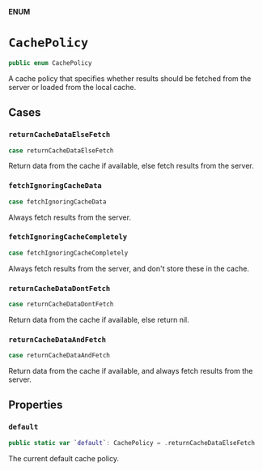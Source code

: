 **ENUM**

# `CachePolicy`

```swift
public enum CachePolicy
```

A cache policy that specifies whether results should be fetched from the server or loaded from the local cache.

## Cases
### `returnCacheDataElseFetch`

```swift
case returnCacheDataElseFetch
```

Return data from the cache if available, else fetch results from the server.

### `fetchIgnoringCacheData`

```swift
case fetchIgnoringCacheData
```

Always fetch results from the server.

### `fetchIgnoringCacheCompletely`

```swift
case fetchIgnoringCacheCompletely
```

Always fetch results from the server, and don't store these in the cache.

### `returnCacheDataDontFetch`

```swift
case returnCacheDataDontFetch
```

Return data from the cache if available, else return nil.

### `returnCacheDataAndFetch`

```swift
case returnCacheDataAndFetch
```

Return data from the cache if available, and always fetch results from the server.

## Properties
### `default`

```swift
public static var `default`: CachePolicy = .returnCacheDataElseFetch
```

The current default cache policy.
